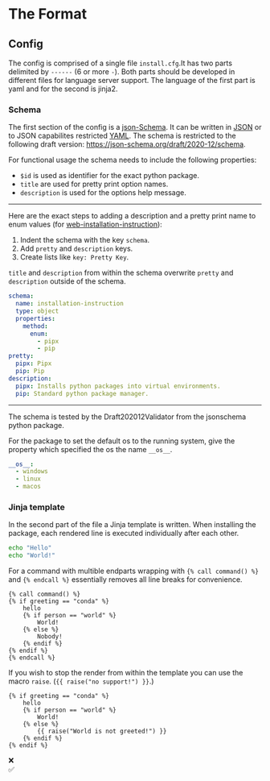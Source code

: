 # The Format

## Config

The config is comprised of a single file `install.cfg`.It has two parts delimited by `------` (6 or more `-`).
Both parts should be developed in different files for language server support. The language of the first part is yaml and for the second is jinja2. 


### Schema

The first section of the config is a [json-Schema](https://json-schema.org/).
It can be written in [JSON](https://www.json.org/json-en.html) or to JSON capabilites restricted [YAML](https://yaml.org/).
The schema is restricted to the following draft version: https://json-schema.org/draft/2020-12/schema.

For functional usage the schema needs to include the following properties:

* `$id` is used as identifier for the exact python package.
* `title` are used for pretty print option names.
* `description` is used for the options help message.

---
Here are the exact steps to adding a description and a pretty print name to enum values (for [web-installation-instruction](https://github.com/instructions-d-installation/web-installation-instruction)):
  1. Indent the schema with the key `schema`.
  2. Add `pretty` and `description` keys.
  3. Create lists like `key: Pretty Key`.

`title` and `description` from within the schema overwrite `pretty` and `description` outside of the schema.

```yaml
schema:
  name: installation-instruction
  type: object
  properties:
    method:
      enum:
        - pipx
        - pip
pretty:
  pipx: Pipx
  pip: Pip
description:
  pipx: Installs python packages into virtual environments.
  pip: Standard python package manager.
```

---
The schema is tested by the Draft202012Validator from the jsonschema python package. 

For the package to set the default os to the running system, give the property which specified the os the name `__os__`.

```yaml
__os__:
  - windows
  - linux
  - macos
```
### Jinja template

In the second part of the file a Jinja template is written. 
When installing the package, each rendered line is executed individually after each other.
```bash
echo "Hello"
echo "World!"
```
For a command with multible endparts wrapping with `{% call command() %}` and `{% endcall %}` essentially removes all line breaks for convenience.

```jinja
{% call command() %}
{% if greeting == "conda" %}
    hello
    {% if person == "world" %}
        World!
    {% else %}
        Nobody!
    {% endif %}
{% endif %}
{% endcall %}
```


If you wish to stop the render from within the template you can use the macro `raise`. (`{{ raise("no support!") }}`.) 

```jinja
{% if greeting == "conda" %}
    hello
    {% if person == "world" %}
        World!
    {% else %}
        {{ raise("World is not greeted!") }}
    {% endif %}
{% endif %}
```
❌  
✅
